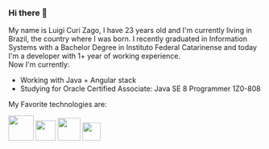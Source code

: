 ### Hi there 👋
My name is Luigi Curi Zago, I have 23 years old and I'm currently living in Brazil, the country where I was born. 
I recently graduated in Information Systems with a Bachelor Degree in Instituto Federal Catarinense and today I'm a developer with 1+ year of working experience. 
<br>
Now I'm currently:
 - Working with Java + Angular stack
 - Studying for  Oracle Certified Associate: Java SE 8 Programmer 1Z0-808

My Favorite technologies are:
<br>
<div>
 <img src= https://camo.githubusercontent.com/20ffa1c9a31e2c991c8b52b0cb7be938de51db4b7a9299658fef28efb0cc845a/68747470733a2f2f63646e2e6a7364656c6976722e6e65742f67682f64657669636f6e732f64657669636f6e2f69636f6e732f6a6176612f6a6176612d6f726967696e616c2e737667 width = 50></img>
<img src=https://img.icons8.com/color/480/spring-logo.png width = 40></img>
<img src=https://angular.io/assets/images/logos/angular/angular.png width = 45></img>
<img src=https://upload.wikimedia.org/wikipedia/commons/thumb/e/e3/Android_Studio_Icon_%282014-2019%29.svg/1200px-Android_Studio_Icon_%282014-2019%29.svg.png width = 36></img>
</div>
<!--
**Luigicuri/Luigicuri** is a ✨ _special_ ✨ repository because its `README.md` (this file) appears on your GitHub profile.

Here are some ideas to get you started:

- 🔭 I’m currently working on ...
- 🌱 I’m currently learning ...
- 👯 I’m looking to collaborate on ...
- 🤔 I’m looking for help with ...
- 💬 Ask me about ...
- 📫 How to reach me: ...
- 😄 Pronouns: ...
- ⚡ Fun fact: ...
-->
